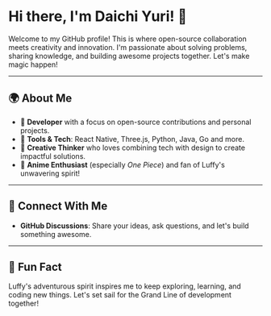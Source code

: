 # Hi there, I'm Daichi Yuri! 👋

Welcome to my GitHub profile! This is where open-source collaboration meets creativity and innovation. I'm passionate about solving problems, sharing knowledge, and building awesome projects together. Let's make magic happen!

---

## 🌍 About Me
- 🤖 **Developer** with a focus on open-source contributions and personal projects.
- 🔧 **Tools & Tech**: React Native, Three.js, Python, Java, Go and more.
- 🎨 **Creative Thinker** who loves combining tech with design to create impactful solutions.
- 🎩 **Anime Enthusiast** (especially *One Piece*) and fan of Luffy's unwavering spirit!

---
<!---
## 🚀 My Work
Here are some highlights of what you'll find here:

### 🔬 Personal Projects
- **Zecure**: A secure code practicing platform for developers, featuring creator and user spaces. [Learn More](https://github.com/DaichiYuri/Zecure)
- **3D Experiments**: Using Three.js to render immersive 3D experiences in React Native apps.

### 🔧 Open Source Contributions
I actively contribute to open-source projects, sharing my skills and learning from the amazing developer community.

---

## 🎨 Featured Projects
![One Piece - Luffy On Earth Animation]([https://media.giphy.com/media/3o6Zt481isNVuQI1l6/giphy.gif](https://tenor.com/en-GB/view/luffy-monkey-d-luffy-yo-yo-luffy-hi-gif-16664977))

1. **Huffman Coding & Compression**
   - Algorithms for efficient image and data compression.
   - **Tech Used**: Python, Data Structures, and Algorithms.

2. **Creative Coding Challenges**
   - Solving user-defined challenges using secure and optimized code.
   - **Languages**: Python, JavaScript.

3. **React Native Experiments**
   - Building cross-platform apps with 3D rendering capabilities.
   - **Focus**: Seamless UI/UX.

---

## 😎 Let's Collaborate!
I'm always excited to:
- Work on innovative open-source projects.
- Learn and share knowledge about coding and development.
- Build tools and platforms that solve real-world problems.

---
--->

## 🔗 Connect With Me
- **GitHub Discussions**: Share your ideas, ask questions, and let's build something awesome.
<!---
- **Twitter**: Follow me for updates and tech thoughts! [@DaichiYuri](https://twitter.com/DaichiYuri)
--->

---

## 🌟 Fun Fact
Luffy's adventurous spirit inspires me to keep exploring, learning, and coding new things. Let's set sail for the Grand Line of development together!



<!---
DaichiYuri/DaichiYuri is a ✨ special ✨ repository because its `README.md` (this file) appears on your GitHub profile.
You can click the Preview link to take a look at your changes.
--->
